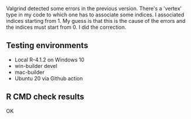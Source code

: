 Valgrind detected some errors in the previous version. There's a 'vertex' type 
in my code to which one has to associate some indices. I associated indices 
starting from 1. My guess is that this is the cause of the errors and the 
indices must start from 0. I did the correction.

## Testing environments

- Local R-4.1.2 on Windows 10
- win-builder devel
- mac-builder
- Ubuntu 20 via Github action


## R CMD check results

OK
